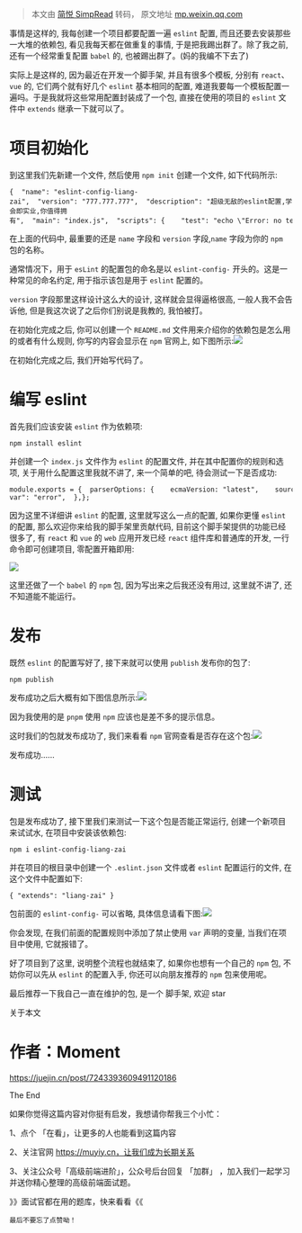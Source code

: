 > 本文由 [简悦 SimpRead](http://ksria.com/simpread/) 转码， 原文地址 [mp.weixin.qq.com](https://mp.weixin.qq.com/s/lPkxmRV8CFB9gGRCkqOZ0w)

事情是这样的, 我每创建一个项目都要配置一遍 `eslint` 配置, 而且还要去安装那些一大堆的依赖包, 看见我每天都在做重复的事情, 于是把我踢出群了。除了我之前, 还有一个经常重复配置 `babel` 的, 也被踢出群了。(妈的我编不下去了)

实际上是这样的, 因为最近在开发一个脚手架, 并且有很多个模板, 分别有 `react`、`vue` 的, 它们两个就有好几个 `eslint` 基本相同的配置, 难道我要每一个模板配置一遍吗。于是我就将这些常用配置封装成了一个包, 直接在使用的项目的 `eslint` 文件中 `extends` 继承一下就可以了。

项目初始化
=====

到这里我们先新建一个文件, 然后使用 `npm init` 创建一个文件, 如下代码所示:

```
{  "name": "eslint-config-liang-zai",  "version": "777.777.777",  "description": "超级无敌的eslint配置,学会即实业,你值得拥有",  "main": "index.js",  "scripts": {    "test": "echo \"Error: no test specified\" && exit 1"  },  "keywords": [],  "author": "moment",  "license": "MIT"}
```

在上面的代码中, 最重要的还是 `name` 字段和 `version` 字段,`name` 字段为你的 `npm` 包的名称。  

通常情况下，用于 `esLint` 的配置包的命名是以 `eslint-config-` 开头的。这是一种常见的命名约定, 用于指示该包是用于 `eslint` 配置的。

`version` 字段那里这样设计这么大的设计, 这样就会显得逼格很高, 一般人我不会告诉他, 但是我这次说了之后你们别说是我教的, 我怕被打。

在初始化完成之后, 你可以创建一个 `README.md` 文件用来介绍你的依赖包是怎么用的或者有什么规则, 你写的内容会显示在 `npm` 官网上, 如下图所示:![](https://mmbiz.qpic.cn/sz_mmbiz_jpg/H8M5QJDxMHodJpNnRCdBGXD7LvOXT3W7UIu9afucVGibAMz2KHvGGjE5nfA9ibu3kuwwMnRdmcJ6r3UPh1vVQvEw/640?wx_fmt=other)

在初始化完成之后, 我们开始写代码了。

编写 eslint
=========

首先我们应该安装 `eslint` 作为依赖项:

`npm install eslint`

并创建一个 `index.js` 文件作为 `eslint` 的配置文件, 并在其中配置你的规则和选项, 关于用什么配置这里我就不讲了, 来一个简单的吧, 待会测试一下是否成功:

```
module.exports = {  parserOptions: {    ecmaVersion: "latest",    sourceType: "module",    ecmaFeatures: {      jsx: true,      experimentalObjectRestSpread: true,    },  },  env: {    browser: true,    node: true,  },  rules: {    "no-var": "error",  },};
```

因为这里不详细讲 `eslint` 的配置, 这里就写这么一点的配置, 如果你更懂 `eslint` 的配置, 那么欢迎你来给我的脚手架里贡献代码, 目前这个脚手架提供的功能已经很多了, 有 `react` 和 `vue` 的 `web` 应用开发已经 `react` 组件库和普通库的开发, 一行命令即可创建项目, 零配置开箱即用:  

![](https://mmbiz.qpic.cn/sz_mmbiz_jpg/H8M5QJDxMHodJpNnRCdBGXD7LvOXT3W7Zbyo39ibWFvibibQeTLtb8CY6Cya1v4bZQPibziaibsOHmJLmzeLojwAAGtw/640?wx_fmt=other)

这里还做了一个 `babel` 的 `npm` 包, 因为写出来之后我还没有用过, 这里就不讲了, 还不知道能不能运行。

发布
==

既然 `eslint` 的配置写好了, 接下来就可以使用 `publish` 发布你的包了:

`npm publish`

发布成功之后大概有如下图信息所示:![](https://mmbiz.qpic.cn/sz_mmbiz_jpg/H8M5QJDxMHodJpNnRCdBGXD7LvOXT3W7GRHW5icZjK12XHhgpluuwhAexPjQLRmWF4ibaoNjbVzicbG1o3aLdicy3w/640?wx_fmt=other)

因为我使用的是 `pnpm` 使用 `npm` 应该也是差不多的提示信息。

这时我们的包就发布成功了, 我们来看看 `npm` 官网查看是否存在这个包:![](https://mmbiz.qpic.cn/sz_mmbiz_jpg/H8M5QJDxMHodJpNnRCdBGXD7LvOXT3W7PmQ0ak7YyOASUZY4eBLb4hGhqE3IVnicV8IHaYP2MFOjUpj11icLWbgg/640?wx_fmt=other)

发布成功......

测试
==

包是发布成功了, 接下里我们来测试一下这个包是否能正常运行, 创建一个新项目来试试水, 在项目中安装该依赖包:

`npm i eslint-config-liang-zai`

并在项目的根目录中创建一个 `.eslint.json` 文件或者 `eslint` 配置运行的文件, 在这个文件中配置如下:

`{ "extends": "liang-zai" }`

包前面的 `eslint-config-` 可以省略, 具体信息请看下图:![](https://mmbiz.qpic.cn/sz_mmbiz_jpg/H8M5QJDxMHodJpNnRCdBGXD7LvOXT3W7mQJEyF6kPibia0YoFXe903czicmmfaofnDvqavAfZJgge7lc3ka221pDw/640?wx_fmt=other)

你会发现, 在我们前面的配置规则中添加了禁止使用 `var` 声明的变量, 当我们在项目中使用, 它就报错了。

好了项目到了这里, 说明整个流程也就结束了, 如果你也想有一个自己的 `npm` 包, 不妨你可以先从 `eslint` 的配置入手, 你还可以向朋友推荐的 `npm` 包来使用呢。

最后推荐一下我自己一直在维护的包, 是一个 脚手架, 欢迎 star

关于本文  

作者：Moment
=========

https://juejin.cn/post/7243393609491120186

The End

如果你觉得这篇内容对你挺有启发，我想请你帮我三个小忙：

1、点个 「在看」，让更多的人也能看到这篇内容

2、关注官网 https://muyiy.cn，让我们成为长期关系

3、关注公众号「高级前端进阶」，公众号后台回复 「加群」 ，加入我们一起学习并送你精心整理的高级前端面试题。

》》面试官都在用的题库，快来看看《《  

```
最后不要忘了点赞呦！

```